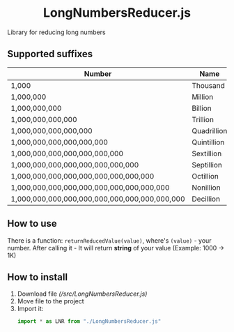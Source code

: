 <h1 align="center">LongNumbersReducer.js</h1>
Library for reducing long numbers

## Supported suffixes

| Number | Name | Suffix |
| --- | --- | --- |
| 1,000 | Thousand | K |
| 1,000,000 | Million | M |
| 1,000,000,000 | Billion | B |
| 1,000,000,000,000 | Trillion | T |
| 1,000,000,000,000,000 | Quadrillion | q |
| 1,000,000,000,000,000,000 | Quintillion | Q |
| 1,000,000,000,000,000,000,000 | Sextillion | s |
| 1,000,000,000,000,000,000,000,000 | Septillion | S |
| 1,000,000,000,000,000,000,000,000,000 | Octillion | O |
| 1,000,000,000,000,000,000,000,000,000,000 | Nonillion | N |
| 1,000,000,000,000,000,000,000,000,000,000,000 | Decillion | D |

## How to use
There is a function: ``returnReducedValue(value)``, where's ``(value)`` - your number.
After calling it - It will return **string** of your value (Example: 1000 -> 1K)

## How to install
1. Download file *(/src/LongNumbersReducer.js)*
2. Move file to the project
3. Import it:
   ```javascript
   import * as LNR from "./LongNumbersReducer.js"
   ```
